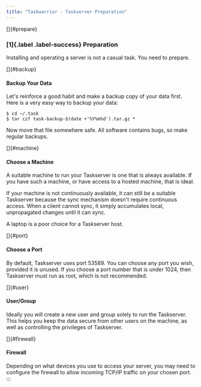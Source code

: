 ```yaml
---
title: "Taskwarrior - Taskserver Preparation"
---
```


[]{#prepare}

### [1]{.label .label-success} Preparation

Installing and operating a server is not a casual task. You need to prepare.

[]{#backup}

#### Backup Your Data

Let\'s reinforce a good habit and make a backup copy of your data first. Here is
a very easy way to backup your data:

    $ cd ~/.task
    $ tar czf task-backup-$(date +'%Y%m%d').tar.gz *

Now move that file somewhere safe. All software contains bugs, so make regular
backups.

[]{#machine}

#### Choose a Machine

A suitable machine to run your Taskserver is one that is always available. If
you have such a machine, or have access to a hosted machine, that is ideal.

If your machine is not continuously available, it can still be a suitable
Taskserver because the sync mechanism doesn\'t require continuous access. When a
client cannot sync, it simply accumulates local, unpropagated changes until it
can sync.

A laptop is a poor choice for a Taskserver host.

[]{#port}

#### Choose a Port

By default, Taskserver uses port 53589. You can choose any port you wish,
provided it is unused. If you choose a port number that is under 1024, then
Taskserver must run as root, which is not recommended.

[]{#user}

#### User/Group

Ideally you will create a new user and group solely to run the Taskserver. This
helps you keep the data secure from other users on the machine, as well as
controlling the privileges of Taskserver.

[]{#firewall}

#### Firewall

Depending on what devices you use to access your server, you may need to
configure the firewall to allow incoming TCP/IP traffic on your chosen port.
:::
